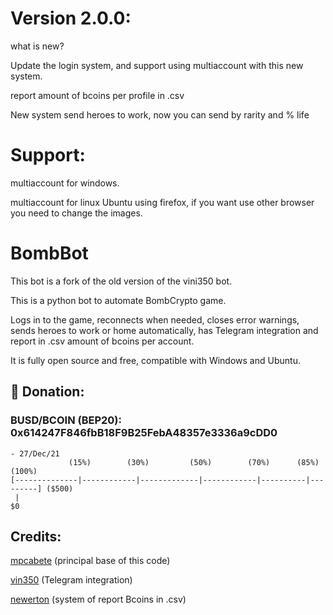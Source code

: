 # Version 2.0.0:
what is new?

Update the login system, and support using multiaccount with this new system.

report amount of bcoins per profile in .csv

New system send heroes to work, now you can send by rarity and % life

# Support:

multiaccount for windows.

multiaccount for linux Ubuntu using firefox, if you want use other browser you need to change the images.

# BombBot
This bot is a fork of the old version of the vini350 bot.

This is a python bot to automate BombCrypto game.

Logs in to the game, reconnects when needed, closes error warnings, sends heroes to work or home automatically, has Telegram integration and report in .csv amount of bcoins per account.

It is fully open source and free, compatible with Windows and Ubuntu.


## 🎁 Donation:
### BUSD/BCOIN (BEP20): 0x614247F846fbB18F9B25FebA48357e3336a9cDD0

``` 
- 27/Dec/21
             (15%)        (30%)         (50%)        (70%)      (85%)     (100%)
[--------------|------------|-------------|------------|----------|---------] ($500)
 |
$0
```


## Credits:
[mpcabete](https://github.com/mpcabete)  (principal base of this code)

[vin350](https://github.com/vin350) (Telegram integration)

[newerton](https://github.com/newerton) (system of report Bcoins in .csv)
